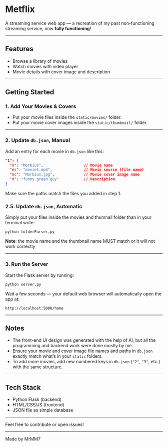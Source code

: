 # Metflix

A streaming service web app — a recreation of my past non-functioning streaming service, now **fully functioning**!

---

## Features

- Browse a library of movies
- Watch movies with video player
- Movie details with cover image and description

---

## Getting Started

### 1. Add Your Movies & Covers

- Put your movie files inside the `static/movies/` folder.
- Put your movie cover images inside the `static/thumbnail/` folder.

---

### 2. Update `db.json`, Manual

Add an entry for each movie in `db.json` like this:

```json
"1": {
  "m": "Morbius",                  // Movie name
  "ms": "movie1.mp4",              // Movie source (file name)
  "mc": "Morbius.jpg",             // Movie cover image name
  "d": "funny green guy"           // Description
}
```

Make sure the paths match the files you added in step 1.

### 2.5. Update `db.json`, Automatic

Simply put your files inside the movies and thumnail folder than in your terminal write:

```
python folderParser.py
```

**Note**: the movie name and the thumbnail name MUST match or it will not work correctly

---

### 3. Run the Server

Start the Flask server by running:

```
python server.py
```

Wait a few seconds — your default web browser will automatically open the app at:

```
http://localhost:5000/home
```

---

## Notes

- The front-end UI design was generated with the help of AI, but all the programming and backend work were done mostly by me.
- Ensure your movie and cover image file names and paths in `db.json` exactly match what’s in your `static` folders.
- To add more movies, add new numbered keys in `db.json` (`"2"`, `"3"`, etc.) with the same structure.

---

## Tech Stack

- Python Flask (backend)
- HTML/CSS/JS (frontend)
- JSON file as simple database

---

Feel free to contribute or open issues!

---

Made by MrMM7
